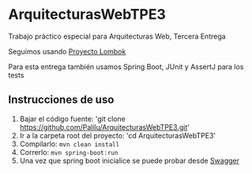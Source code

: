 # ArquitecturasWebTPE3
Trabajo práctico especial para Arquitecturas Web, Tercera Entrega

Seguimos usando [Proyecto Lombok](https://projectlombok.org/)

Para esta entrega también usamos Spring Boot, JUnit y AssertJ para los tests

## Instrucciones de uso

1. Bajar el código fuente: 'git clone https://github.com/Palilu/ArquitecturasWebTPE3.git'
2. Ir a la carpeta root del proyecto: 'cd ArquitecturasWebTPE3'
3. Compilarlo: `mvn clean install`
4. Correrlo: `mvn spring-boot:run`
5. Una vez que spring boot inicialice se puede probar desde [Swagger](http://localhost:8080/swagger-ui/)

